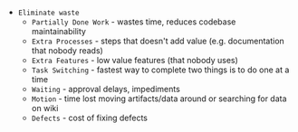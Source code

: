 
* `Eliminate waste`
    * `Partially Done Work` - wastes time, reduces codebase maintainability
    * `Extra Processes` - steps that doesn't add value (e.g. documentation that nobody reads)
    * `Extra Features` - low value features (that nobody uses)
    * `Task Switching` - fastest way to complete two things is to do one at a time
    * `Waiting` - approval delays, impediments
    * `Motion` - time lost moving artifacts/data around or searching for data on wiki
    * `Defects` - cost of fixing defects
